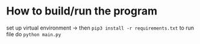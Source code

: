 # How to build/run the program
set up virtual environment -> then
`pip3 install -r requirements.txt`
to run file do `python main.py`